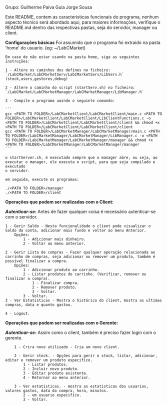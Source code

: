 Grupo:
Guilherme Paiva Guia
Jorge Sousa

Este README, contem as caracteristicas funcionais do programa, nenhum aspecto técnico será abordado aqui,
para maiores informações, verifique o README.md dentro das respectivas pastas, seja do servidor, manager ou client.


**Configurações básicas**
Foi assumido que o programa foi extraido na pasta 'home' do usuario. (eg: ~/LabCMarket)

	Em caso de não estar usando na pasta home, siga as seguintes instruções: 
	
	1 - Altere os caminhos dos defines no ficheiro: `/LabCMarket/LabCMarketServ/LabCMarketServ/LibServ.h` (stock,users,gestores,debug) 
	
	2 - Altere o caminho do script (startServ.sh) no ficheiro: `/LabCMarket/LabCMarketManager/LabCMarketManager/LibManager.h`
	
	3 - Compile o programa uasndo o seguinte comando:
	
	```
	gcc <PATH TO FOLDER>/LabCMarketClient/LabCMarketClient/main.c <PATH TO FOLDER>/LabCMarketClient/LabCMarketClient/LibClientFunctions.c -o <PATH TO FOLDER>/LabCMarketClient/LabCMarketClient/client && chmod +x <PATH TO FOLDER>/LabCMarketClient/LabCMarketClient/client
	gcc <PATH TO FOLDER>/LabCMarketManager/LabCMarketManager/main.c <PATH TO FOLDER>/LabCMarketManager/LabCMarketManager/LibManager.c -o <PATH TO FOLDER>/LabCMarketManager/LabCMarketManager/manager && chmod +x <PATH TO FOLDER>/LabCMarketManager/LabCMarketManager/manager
	```
	
	o startServer.sh, é executado sempre que o manager abre, ou seja, ao executar o manager, ele executa o script, para que seja compilado e executado
	o servidor.
	
	em seguida, execute os programas:
	
	./<PATH TO FOLDER>/manager
	./<PATH TO FOLDER>/client
	
**Operações que podem ser realizadas com o Client:**

**_Autenticar-se:_** Antes de fazer qualquer coisa é necessário autenticar-se com o servidor.
    
    1 - Gerir Saldo - Nesta funcionalidade o client pode visualizar o Saldo da conta, adicionar mais fundo e voltar ao menu Anterior.
        Opções:
            1 - Adicionar mais dinheiro.
            2 - Voltar ao menu anterior.
    
    2 - Gerir Lista de compras - Fazer qualquer operação relacionada ao carrinho de compras, seja adicionar ou remover um produto, também é possível finalizar a compra.
        Opções:
            1 - Adicionar produto ao carrinho.
            2 - Listar produtos do carrinho. (Verificar, remover ou finalizar a compra).
                1 - Finalizar compra.
                2 - Remover produto.
                3 - Voltar.
            3 - Voltar.
    3 - Ver Estatisticas - Mostra o histórico do client, mostra as ultimas compras, data e quanto gastou.
    
    4 - Logout.

**Operações que podem ser realizadas com o Gerente:**

**_Autenticar-se:_** Assim como o client, também é preciso fazer login com o gerente.

		1 - Crira novo utilizado - Cria um novo client.
		
		2 - Gerir stock. - Opções para gerir o stock, listar, adicionar, editar e remover um produto especifico.
			1 - Listar produtos.
			2 - Incluir novo produto.
			3 - Editar produto existente.
			4 - Retornar ao menu anterior.
			
		3 - Ver estatisticas. - mostra as estatisticas dos usuarios, valores gastos, data da compra, hora, minutos.
			2 - um usuario especifico.
			3 - Voltar.
			
			
